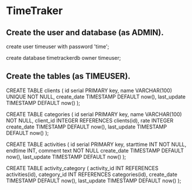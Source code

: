 # TimeTraker

## Create the user and database (as ADMIN).

create user timeuser with password 'time';

create database timetrackerdb owner timeuser;

## Create the tables (as TIMEUSER).

CREATE TABLE clients (
    id serial PRIMARY key, 
    name VARCHAR(100) UNIQUE NOT NULL, 
    create_date TIMESTAMP DEFAULT now(),
    last_update TIMESTAMP DEFAULT now() 
);

CREATE TABLE categories (
    id serial PRIMARY key, 
    name VARCHAR(100) NOT NULL,
    client_id INTEGER REFERENCES clients(id),
    rate INTEGER
    create_date TIMESTAMP DEFAULT now(),
    last_update TIMESTAMP DEFAULT now()
);

CREATE TABLE activities (
    id serial PRIMARY key, 
    starttime INT NOT NULL, 
    endtime INT,
    comment text NOT NULL
	create_date TIMESTAMP DEFAULT now(),
    last_update TIMESTAMP DEFAULT now()
);

CREATE TABLE activity_category (
    activity_id INT REFERENCES activities(id),
    category_id INT REFERENCES categories(id),
    create_date TIMESTAMP DEFAULT now(),
    last_update TIMESTAMP DEFAULT now()
);
